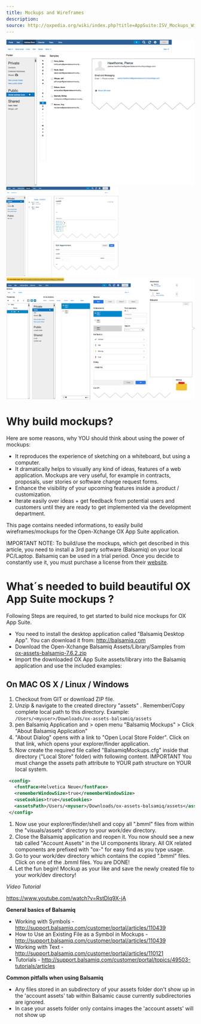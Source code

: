 ```yaml
---
title: Mockups and Wireframes
description: 
source: http://oxpedia.org/wiki/index.php?title=AppSuite:ISV_Mockups_Wireframes
---
```


![](mockups-01.png)
![](mockups-02.png)
![](mockups-03.png)

# Why build mockups?

Here are some reasons, why YOU should think about using the power of mockups:

- It reproduces the experience of sketching on a whiteboard, but using a computer.
- It dramatically helps to visually any kind of ideas, features of a web application. Mockups are very useful, for example in contracts, proposals, user stories or software change request forms.
- Enhance the visibility of your upcoming features inside a product / customization.
- Iterate easily over ideas + get feedback from potential users and customers until they are ready to get implemented via the development department.

This page contains needed informations, to easily build wireframes/mockups for the Open-Xchange OX App Suite application.

IMPORTANT NOTE: To build/use the mockups, which get described in this article, you need to install a 3rd party software (Balsamiq) on your local PC/Laptop. 
Balsamiq can be used in a trial period. 
Once you decide to constantly use it, you must purchase a license from their [website](http://balsamiq.com/products/mockups/).

# What´s needed to build beautiful OX App Suite mockups ?

Following Steps are required, to get started to build nice mockups for OX App Suite.

- You need to install the desktop application called "Balsamiq Desktop App". You can download it from: <http://balsamiq.com>
- Download the Open-Xchange Balsamiq Assets/Library/Samples from [ox-assets-balsamiq-7.6.2.zip](http://oxpedia.org/wiki/index.php?title=File:Ox-assets-balsamiq-7.6.2.zip)
- Import the downloaded OX App Suite assets/library into the Balsamiq application and use the included examples:

## On MAC OS X / Linux / Windows

1. Checkout from GIT or download ZIP file.
2. Unzip & navigate to the created directory "assets" . Remember/Copy complete local path to this directory. Example: `/Users/<myuser>/Downloads/ox-assets-balsamiq/assets`
3. pen Balsamiq Application and > open menu "Balsamiq Mockups" > Click "About Balsamiq Application"
4. "About Dialog" opens with a link to "Open Local Store Folder". Click on that link, which opens your explorer/finder application.
5. Now create the required file called "BalsamiqMockups.cfg" inside that directory ("Local Store" folder) with following content. IMPORTANT You must change the assets path attribute to YOUR path structure on YOUR local system.

```xml
 <config>
   <fontFace>Helvetica Neue</fontFace>
   <rememberWindowSize>true</rememberWindowSize>
   <useCookies>true</useCookies>
   <assetsPath>/Users/<myuser>/Downloads/ox-assets-balsamiq/assets</assetsPath>
 </config>
```

1. Now use your explorer/finder/shell and copy all ".bmml" files from within the "visuals/assets" directory to your work/dev directory.
2. Close the Balsamiq application and reopen it. You now should see a new tab called "Account Assets" in the UI components library. All OX related components are prefixed with "ox-" for easy find as you type usage.
3. Go to your work/dev directory which contains the copied ".bmml" files. Click on one of the .bmml files. You are DONE!
4. Let the fun begin! Mockup as your like and save the newly created file to your work/dev directory!

_Video Tutorial_

<https://www.youtube.com/watch?v=RstDlq9X-jA>

**General basics of Balsamiq**

- Working with Symbols - <http://support.balsamiq.com/customer/portal/articles/110439>
- How to Use an Existing File as a Symbol in Mockups - <http://support.balsamiq.com/customer/portal/articles/110439>
- Working with Text - <http://support.balsamiq.com/customer/portal/articles/110121>
- Tutorials - <http://support.balsamiq.com/customer/portal/topics/49503-tutorials/articles>

**Common pitfalls when using Balsamiq**

- Any files stored in an subdirectory of your assets folder don't show up in the 'account assets' tab within Balsamic cause currently subdirectories are ignored.
- In case your assets folder only contains images the 'account assets' will not show up

